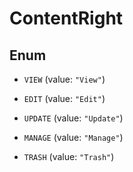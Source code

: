 
# ContentRight

## Enum


* `VIEW` (value: `"View"`)

* `EDIT` (value: `"Edit"`)

* `UPDATE` (value: `"Update"`)

* `MANAGE` (value: `"Manage"`)

* `TRASH` (value: `"Trash"`)



